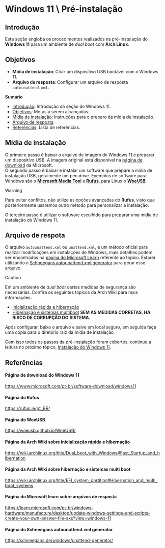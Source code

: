 # Windows 11 \ Pré-instalação

## Introdução

Esta seção engloba os procedimentos realizados na pré-instalação do **Windows 11** para um ambiente de *dual boot* com **Arch Linux**.

## Objetivos

* **Mídia de instalação**: Criar um dispositivo USB bootável com o Windows 11.
* **Arquivo de resposta**: Configurar um arquivo de resposta `autounattend.xml`.

**Sumário**

* [Introdução](./README.md#introdução): Introdução da seção do Windows 11.
* [Objetivos](./README.md#objetivos): Metas a serem alcançadas.
* [Mídia de instalação](./README.md#mídia-de-instalação): Instruções para o preparo da mídia de instalação.
* [Arquivo de resposta](./README.md#arquivo-de-respota): 
* [Referências](./README.md#referências): Lista de referências.

## Mídia de instalação

O primeiro passo é baixar o arquivo de imagem do Windows 11 e preparar um dispositívo USB. A imagem original está disponível na [página de download](#página-de-download-do-windows-11) da Microsoft.  
O segundo passo é baixar e instalar um software que prepare a mídia de instalação USB, geralmente um pen drive. Exemplos de software para Windows são o [**Microsoft Media Tool**](#página-de-download-do-windows-11) e [**Rufus**](#página-do-rufus), para Linux o [**WoeUSB**](#página-do-woeusb).

> [!WARNING]  
> Para evitar conflitos, não utilize as opções avançadas do **Rufus**, visto que posteriormente usaremos outro método para personalizar a instalação.

O terceiro passo é utilizar o software escolhido para preparar uma mídia de instalação do Windows 11.  

## Arquivo de respota

O arquivo `autounattend.xml` ou `unattend.xml`, é um método oficial para realizar modificações em instalações de Windows, mais detalhes podem ser encontrados na [página do Microsoft Learn](#página-do-microsoft-learn-sobre-arquivos-de-resposta) referente ao tópico. Estarei utilizando o [Schneegans autounattend.xml generator](#página-do-schneegans-autounattendxml-generator) para gerar esse arquivo.

> [!CAUTION]  
> Em um ambiente de *dual boot* certas medidas de segurança são necessárias. Confira os seguintes tópicos da Arch Wiki para mais informações:
> * [Inicialização rápida e hibernação](./README.md#página-da-arch-wiki-sobre-inicialização-rápida-e-hibernação)
> * [Hibernação e sistemas multiboot](./README.md#página-da-arch-wiki-sobre-hibernação-e-sistemas-multi-boot)
> **SEM AS MEDIDAS CORRETAS, HÁ RISCO DE CORRUPÇÃO DO SISTEMA**.

Após configurar, baixe o arquivo e salve em local seguro, em seguida faça uma cópia para o diretório raiz da mídia de instalação.

Com isso todos os passos da pré-instalação foram cobertos, continue a leitura no próximo tópico, [Instalação do Windows 11](../1-installation/README.md).

## Referências
#### Página de download do Windows 11
https://www.microsoft.com/pt-br/software-download/windows11
#### Página do Rufus
https://rufus.ie/pt_BR/
#### Página do WoeUSB
https://woeusb.github.io/WoeUSB/
#### Página da Arch Wiki sobre inicialização rápida e hibernação
https://wiki.archlinux.org/title/Dual_boot_with_Windows#Fast_Startup_and_hibernation
#### Página da Arch Wiki sobre hibernação e sistemas multi boot
https://wiki.archlinux.org/title/EFI_system_partition#Hibernation_and_multi_boot_systems
#### Página do Microsoft learn sobre arquivos de resposta
https://learn.microsoft.com/pt-br/windows-hardware/manufacture/desktop/update-windows-settings-and-scripts-create-your-own-answer-file-sxs?view=windows-11
#### Página do Schneegans autounattend.xml generator
https://schneegans.de/windows/unattend-generator/